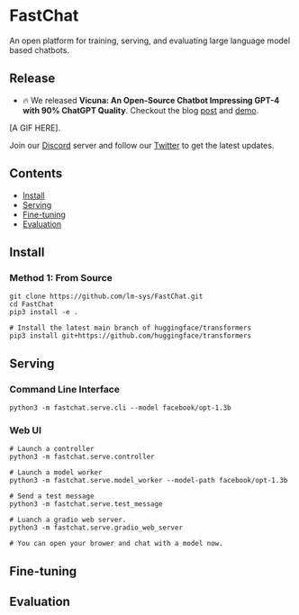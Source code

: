 # FastChat
An open platform for training, serving, and evaluating large language model based chatbots.

## Release
- 🔥 We released **Vicuna: An Open-Source Chatbot Impressing GPT-4 with 90% ChatGPT Quality**. Checkout the blog [post]() and [demo]().

[A GIF HERE].

Join our [Discord]() server and follow our [Twitter]() to get the latest updates.

## Contents
- [Install](#install)
- [Serving](#serving)
- [Fine-tuning](#fine-tuning)
- [Evaluation](#evaluation)

## Install

### Method 1: From Source
```
git clone https://github.com/lm-sys/FastChat.git
cd FastChat
pip3 install -e .

# Install the latest main branch of huggingface/transformers
pip3 install git+https://github.com/huggingface/transformers
```

## Serving

### Command Line Interface
```
python3 -m fastchat.serve.cli --model facebook/opt-1.3b
```

### Web UI
```
# Launch a controller
python3 -m fastchat.serve.controller

# Launch a model worker
python3 -m fastchat.serve.model_worker --model-path facebook/opt-1.3b

# Send a test message
python3 -m fastchat.serve.test_message

# Luanch a gradio web server.
python3 -m fastchat.serve.gradio_web_server

# You can open your brower and chat with a model now.
```

## Fine-tuning


## Evaluation


